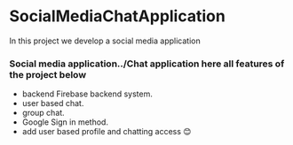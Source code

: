 # SocialMediaChatApplication
In this project we develop a social media application
### Social media application../Chat application here all features of the project below
- backend Firebase backend system.
- user based chat.
- group chat.
- Google Sign in method.
- add user based profile and chatting access 😊
